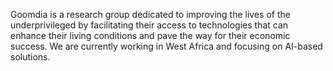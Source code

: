 Goomdia is a research group dedicated to improving the lives of the underprivileged by facilitating their access to technologies that can enhance their living conditions and pave the way for their economic success.
We are currently working in West Africa and focusing on AI-based solutions. 
